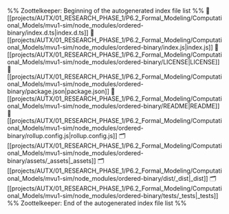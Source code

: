 %% Zoottelkeeper: Beginning of the autogenerated index file list  %%
📄 [[projects/AUTX/01_RESEARCH_PHASE_1/P6.2_Formal_Modeling/Computational_Models/mvu1-sim/node_modules/ordered-binary/index.d.ts|index.d.ts]]
📄 [[projects/AUTX/01_RESEARCH_PHASE_1/P6.2_Formal_Modeling/Computational_Models/mvu1-sim/node_modules/ordered-binary/index.js|index.js]]
📄 [[projects/AUTX/01_RESEARCH_PHASE_1/P6.2_Formal_Modeling/Computational_Models/mvu1-sim/node_modules/ordered-binary/LICENSE|LICENSE]]
📄 [[projects/AUTX/01_RESEARCH_PHASE_1/P6.2_Formal_Modeling/Computational_Models/mvu1-sim/node_modules/ordered-binary/package.json|package.json]]
📄 [[projects/AUTX/01_RESEARCH_PHASE_1/P6.2_Formal_Modeling/Computational_Models/mvu1-sim/node_modules/ordered-binary/README|README]]
📄 [[projects/AUTX/01_RESEARCH_PHASE_1/P6.2_Formal_Modeling/Computational_Models/mvu1-sim/node_modules/ordered-binary/rollup.config.js|rollup.config.js]]
🗂️ [[projects/AUTX/01_RESEARCH_PHASE_1/P6.2_Formal_Modeling/Computational_Models/mvu1-sim/node_modules/ordered-binary/assets/_assets|_assets]]
🗂️ [[projects/AUTX/01_RESEARCH_PHASE_1/P6.2_Formal_Modeling/Computational_Models/mvu1-sim/node_modules/ordered-binary/dist/_dist|_dist]]
🗂️ [[projects/AUTX/01_RESEARCH_PHASE_1/P6.2_Formal_Modeling/Computational_Models/mvu1-sim/node_modules/ordered-binary/tests/_tests|_tests]]
%% Zoottelkeeper: End of the autogenerated index file list  %%
